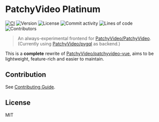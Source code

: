 # PatchyVideo Platinum

[![CI](https://github.com/PatchyVideo/platinum/actions/workflows/ci.yml/badge.svg)](https://github.com/PatchyVideo/platinum/actions/workflows/ci.yml)
![Version](https://img.shields.io/github/package-json/v/PatchyVideo/platinum)
![License](https://img.shields.io/github/license/PatchyVideo/platinum)
![Commit activity](https://img.shields.io/github/commit-activity/m/PatchyVideo/platinum)
![Lines of code](https://tokei.rs/b1/github/PatchyVideo/platinum?category=code)
![Contributors](https://img.shields.io/github/contributors/PatchyVideo/platinum)

> An always-experimental frontend for [PatchyVideo/PatchyVideo](https://github.com/PatchyVideo/PatchyVideo).
> (Currently using [PatchyVideo/pvgql](https://github.com/PatchyVideo/pvgql) as backend.)

This is a **complete** rewrite of [PatchyVideo/patchyvideo-vue](https://github.com/PatchyVideo/patchyvideo-vue), aims to be lightweight, feature-rich and easier to maintain.

## Contribution

See [Contributing Guide](https://github.com/PatchyVideo/platinum/tree/main/CONTRIBUTING.md).

## License

MIT
